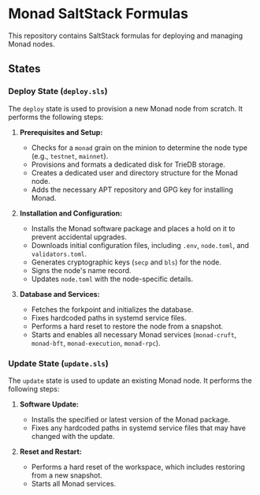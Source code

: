 # Monad SaltStack Formulas

This repository contains SaltStack formulas for deploying and managing Monad nodes.

## States

### Deploy State (`deploy.sls`)

The `deploy` state is used to provision a new Monad node from scratch. It performs the following steps:

1.  **Prerequisites and Setup:**
    *   Checks for a `monad` grain on the minion to determine the node type (e.g., `testnet`, `mainnet`).
    *   Provisions and formats a dedicated disk for TrieDB storage.
    *   Creates a dedicated user and directory structure for the Monad node.
    *   Adds the necessary APT repository and GPG key for installing Monad.

2.  **Installation and Configuration:**
    *   Installs the Monad software package and places a hold on it to prevent accidental upgrades.
    *   Downloads initial configuration files, including `.env`, `node.toml`, and `validators.toml`.
    *   Generates cryptographic keys (`secp` and `bls`) for the node.
    *   Signs the node's name record.
    *   Updates `node.toml` with the node-specific details.

3.  **Database and Services:**
    *   Fetches the forkpoint and initializes the database.
    *   Fixes hardcoded paths in systemd service files.
    *   Performs a hard reset to restore the node from a snapshot.
    *   Starts and enables all necessary Monad services (`monad-cruft`, `monad-bft`, `monad-execution`, `monad-rpc`).

### Update State (`update.sls`)

The `update` state is used to update an existing Monad node. It performs the following steps:

1.  **Software Update:**
    *   Installs the specified or latest version of the Monad package.
    *   Fixes any hardcoded paths in systemd service files that may have changed with the update.

2.  **Reset and Restart:**
    *   Performs a hard reset of the workspace, which includes restoring from a new snapshot.
    *   Starts all Monad services.
